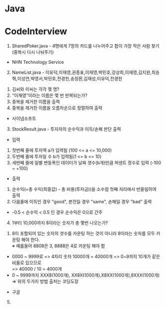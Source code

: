 # Java  
  
# CodeInterview  

1. SharedPoker.java - 4명에게 7장의 카드를 나누어주고 합이 가장 작은 사람 찾기(중복시 다시 나눠주기)   
 * NHN Technology Service  
   
2. NameList.java - 이유덕,이재영,권종표,이재영,박민호,강상희,이재영,김지완,최승혁,이성연,박영서,박민호,전경헌,송정환,김재성,이유덕,전경헌  
 1) 김씨와 이씨는 각각 몇 명?  
 2) "이재영"이라는 이름은 몇 번 반복되는가?  
 3) 중복을 제거한 이름을 출력  
 4) 중복을 제거한 이름을 오름차순으로 정렬하여 출력  
 * 사이냅소프트  
   
3. StockResult.java - 투자자의 순수익과 이득/손해 판단 출력  
 - 입력  
 1) 첫번째 줄에 투자액 a가 입력됨 (100 <= a <= 10,000)
 2) 두번째 줄에 투자일 수 b가 입력됨(1 <= b <= 10)  
 3) 세번째 줄에 일별 변동폭인 데이터가 날짜 갯수(b개)만큼 퍼센트 정수로 입력 (-100 ~ +100)  
 - 출력  
 1) 순수익(=총 수익(최종값) - 총 비용(투자금))을 소수점 첫째 자리에서 반올림하여 출력  
 2) 다음줄에 이득인 경우 "good", 본전일 경우 "same", 손해일 경우 "bad" 출력  
  * -0.5 < 순수익 < 0.5 인 경우 순수익은 0으로 간주  

4. 1부터 10,000까지 8이라는 숫자가 총 몇번 나오는가?
 1) 8이 포함되어 있는 숫자의 갯수를 카운팅 하는 것이 아니라 8이라는 숫자를 모두 카운팅 해야 한다.  
 ※ 예를들어 8808은 3, 8888은 4로 카운팅 해야 함  
  - 0000 ~ 9999로 => 4자리 숫자 10000개 = 40000개 => 0~9까지 10개가 같은 비율로 있으므로  
   => 40000 / 10 = 4000개  
  - 0 ~ 9999까지 XXX8(1000개), XX8X(1000개),X8XX(1000개),8XXX(1000개)  
   => 위의 두가지 방법 출처는 코딩도장  
   * 구글

5. 
